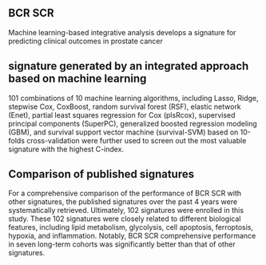 ## BCR SCR
Machine learning-based integrative analysis develops a signature for predicting clinical outcomes in prostate cancer

## signature generated by an integrated approach based on machine learning
101 combinations of 10 machine learning algorithms, including Lasso, Ridge, stepwise Cox, CoxBoost, random survival forest (RSF), elastic network (Enet), partial least squares regression for Cox (plsRcox), supervised principal components (SuperPC), generalized boosted regression modeling (GBM), and survival support vector machine (survival-SVM) based on 10-folds cross-validation were further used to screen out the most valuable signature with the highest C-index.

## Comparison of published signatures
For a comprehensive comparison of the performance of BCR SCR with other signatures, the published signatures over the past 4 years were systematically retrieved. Ultimately, 102 signatures were enrolled in this study. These 102 signatures were closely related to different biological features, including lipid metabolism, glycolysis, cell apoptosis, ferroptosis, hypoxia, and inflammation. Notably, BCR SCR comprehensive performance in seven long-term cohorts was significantly better than that of other signatures.